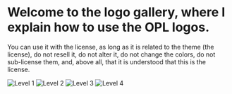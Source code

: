 # Welcome to the logo gallery, where I explain how to use the OPL logos.

You can use it with the license, as long as it is related to the theme (the license), do not resell it, do not alter it, do not change the colors, do not sub-license them, and, above all, that it is understood that this is the license.

![Level 1](https://raw.githubusercontent.com/MatthewFredrickRiddle/Otakuru-Public-Licenses/35b3d2842875aedaa6dc3715cbc1d52ad25b9527/Logos/OPL%20Level%201.svg)
![Level 2](https://raw.githubusercontent.com/MatthewFredrickRiddle/Otakuru-Public-Licenses/35b3d2842875aedaa6dc3715cbc1d52ad25b9527/Logos/OPL%20Level%202.svg)
![Level 3](https://raw.githubusercontent.com/MatthewFredrickRiddle/Otakuru-Public-Licenses/35b3d2842875aedaa6dc3715cbc1d52ad25b9527/Logos/OPL%20Level%203.svg)
![Level 4](https://raw.githubusercontent.com/MatthewFredrickRiddle/Otakuru-Public-Licenses/35b3d2842875aedaa6dc3715cbc1d52ad25b9527/Logos/OPL%20Level%204.svg)




